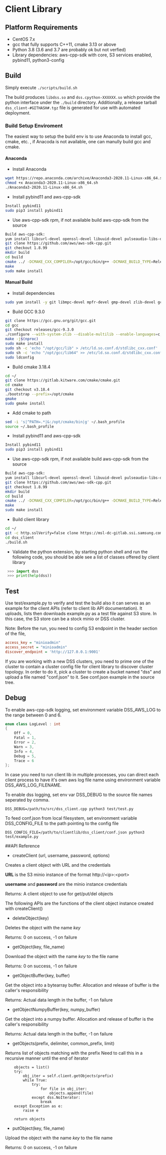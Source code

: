# Client Library

## Platform Requirements

- CentOS 7.x
- gcc that fully supports C++11, cmake 3.13 or above
- Python 3.8 (3.6 and 3.7 are probably ok but not verfied)
- Library dependencies: aws-cpp-sdk with core, S3 services enabled, pybind11, python3-config

## Build

Simply execute `./scripts/build.sh`

The build produces `libdss.so` and `dss.cpython-XXXXXX.so` which provide the python interface
under the `./build` directory. Additionally, a release tarball `dss_client-#GITHASH#.tgz` file is generated for use with automated deployment.

### Build Setup Enviroment

The easiest way to setup the build env is to use Anaconda to install gcc, cmake, etc. , if Anacoda is not available, one can manully build gcc and cmake.

#### Anaconda

- Install Anaconda

```bash
wget https://repo.anaconda.com/archive/Anaconda3-2020.11-Linux-x86_64.sh
chmod +x Anaconda3-2020.11-Linux-x86_64.sh
./Anaconda3-2020.11-Linux-x86_64.sh
```

- Install pybind11 and aws-cpp-sdk

```bash
Install pybind11
sudo pip3 install pybind11
```

- Use aws-cpp-sdk rpm, if not available build aws-cpp-sdk from the source

```bash
Build aws-cpp-sdk:
yum install libcurl-devel openssl-devel libuuid-devel pulseaudio-libs-devel
git clone https://github.com/aws/aws-sdk-cpp.git
git checkout 1.8.99
mkdir build
cd build
cmake ../ -DCMAKE_CXX_COMPILER=/opt/gcc/bin/g++ -DCMAKE_BUILD_TYPE=Release -DBUILD_ONLY="s3"
make
sudo make install
```

#### Manual Build

- Install dependencies

```bash
sudo yum install -y git libmpc-devel mpfr-devel gmp-devel zlib-devel gcc gcc-c++ openssl-devel libcurl-devel libuuid-devel pulseaudio-libs-devel python3 python3-pip python3-devel
```

- Build GCC 9.3.0

```bash
git clone https://gcc.gnu.org/git/gcc.git
cd gcc
git checkout releases/gcc-9.3.0
./configure --with-system-zlib --disable-multilib --enable-languages=c,c++ --prefix=/opt/gcc
make -j$(nproc)
sudo make install
sudo sh -c 'echo "/opt/gcc/lib" > /etc/ld.so.conf.d/stdlibc_cxx.conf'
sudo sh -c 'echo "/opt/gcc/lib64" >> /etc/ld.so.conf.d/stdlibc_cxx.conf'
sudo ldconfig
```

- Build cmake 3.18.4

```bash
cd ~/
git clone https://gitlab.kitware.com/cmake/cmake.git
cd cmake
git checkout v3.18.4
./bootstrap --prefix=/opt/cmake
gmake
sudo gmake install
```

- Add cmake to path

```bash
sed -i 's|^PATH=.*|&:/opt/cmake/bin|g' ~/.bash_profile
source ~/.bash_profile
```

- Install pybind11 and aws-cpp-sdk

```bash
Install pybind11
sudo pip3 install pybind11
```

- Use aws-cpp-sdk rpm, if not available build aws-cpp-sdk from the source

```bash
Build aws-cpp-sdk:
yum install libcurl-devel openssl-devel libuuid-devel pulseaudio-libs-devel
git clone https://github.com/aws/aws-sdk-cpp.git
git checkout 1.8.99
mkdir build
cd build
cmake ../ -DCMAKE_CXX_COMPILER=/opt/gcc/bin/g++ -DCMAKE_BUILD_TYPE=Release -DBUILD_ONLY="s3"
make
sudo make install
```

- Build client library

```bash
cd ~/
git -c http.sslVerify=false clone https://msl-dc-gitlab.ssi.samsung.com/ssd/dss_client.git
cd dss_client
./build.sh
```

- Validate the python extension, by starting python shell and run the following code, you should be able see a list of classes offered by client library

```python
 >>> import dss
 >>> print(help(dss))
```

## Test

Use test/example.py to verify and test the build also it can serves as
an example for the client APIs (refer to client lib API documentation). It uploads, lists then downloads example.py
as a test file against S3 store. In this case, the S3 store can be a stock minio
or DSS cluster.

Note: Before the run, you need to config S3 endpoint in the header section of the file,

```ini
access_key = "minioadmin"
access_secret = "minioadmin"
discover_endpoint = 'http://127.0.0.1:9001'
```

If you are working with a new DSS clusters, you need to prime one of the cluster
to contain a cluster config file for client library to discover cluster topology. In order
to do it, pick a cluster to create a bucket named "dss" and upload a file named "conf.json"
to it. See conf.json example in the source tree.

## Debug

To enable aws-cpp-sdk logging, set environment variable DSS_AWS_LOG to the range between 0 and 6.

```c++
enum class LogLevel : int
{
    Off = 0,
    Fatal = 1,
    Error = 2,
    Warn = 3,
    Info = 4,
    Debug = 5,
    Trace = 6
};
```

In case you need to run client lib in multiple processes, you can direct each client
process to have it's own aws log file name using environment variable DSS_AWS_LOG_FILENAME.

To enable dss logging, set env var DSS_DEBUG to the source file names seperated by
comma.

```DSS_DEBUG=/path/to/src/dss_client.cpp python3 test/test.py```

To feed conf.json from local filesystem, set environment variable DSS_CONFIG_FILE to the path
pointing to the config file

```DSS_CONFIG_FILE=/path/to/clientlib/dss_client/conf.json python3 test/example.py```


##API Reference

- createClient (url, username, password, options)

Creates a client object with URL and the credentials

**URL** is the S3 minio instance of the format http://\<ip\>:\<port\>

**username** and **password** are the minio instance credentials

Returns: A client object to use for get/put/del objects

The following APIs are the functions of the client object instance created with createClient()

- deleteObject(key)

Deletes the object with the name *key*

Returns: 0 on success, -1 on failure

- getObject(key, file_name)

Download the object with the name *key* to the file name

Returns: 0 on success, -1 on failure

- getObjectBuffer(key, buffer)

Get the object into a bytearray buffer. Allocation and release of buffer is the caller's responsibility

Returns: Actual data length in the buffer, -1 on failure

-  getObjectNumpyBuffer(key, numpy_buffer)

Get the object into a numpy buffer. Allocation and release of buffer is the caller's responsibility

Returns: Actual data length in the buffer, -1 on failure

- getObjects(prefix, delimiter, common_prefix, limit)

Returns list of objects matching with the prefix
Need to call this in a recursive manner until the end of iterator
```
    objects = list()
    try:
        obj_iter = self.client.getObjects(prefix)
        while True:
            try:
                for file in obj_iter:
                    objects.append(file)
            except dss.NoIterator:
                break
    except Exception as e:
        raise e

    return objects
```
- putObject(key, file_name)

Upload the object with the name *key* to the file name

Returns: 0 on success, -1 on failure
